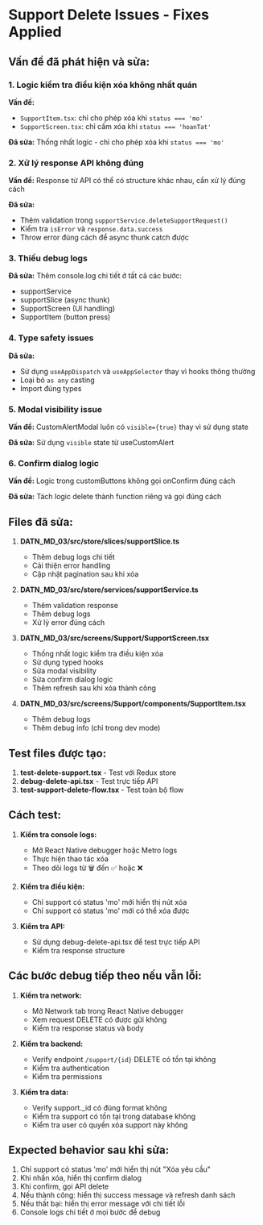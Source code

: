 # Support Delete Issues - Fixes Applied

## Vấn đề đã phát hiện và sửa:

### 1. Logic kiểm tra điều kiện xóa không nhất quán
**Vấn đề:** 
- `SupportItem.tsx`: chỉ cho phép xóa khi `status === 'mo'`
- `SupportScreen.tsx`: chỉ cấm xóa khi `status === 'hoanTat'`

**Đã sửa:** Thống nhất logic - chỉ cho phép xóa khi `status === 'mo'`

### 2. Xử lý response API không đúng
**Vấn đề:** Response từ API có thể có structure khác nhau, cần xử lý đúng cách

**Đã sửa:** 
- Thêm validation trong `supportService.deleteSupportRequest()`
- Kiểm tra `isError` và `response.data.success`
- Throw error đúng cách để async thunk catch được

### 3. Thiếu debug logs
**Đã sửa:** Thêm console.log chi tiết ở tất cả các bước:
- supportService
- supportSlice (async thunk)
- SupportScreen (UI handling)
- SupportItem (button press)

### 4. Type safety issues
**Đã sửa:**
- Sử dụng `useAppDispatch` và `useAppSelector` thay vì hooks thông thường
- Loại bỏ `as any` casting
- Import đúng types

### 5. Modal visibility issue
**Vấn đề:** CustomAlertModal luôn có `visible={true}` thay vì sử dụng state

**Đã sửa:** Sử dụng `visible` state từ useCustomAlert

### 6. Confirm dialog logic
**Vấn đề:** Logic trong customButtons không gọi onConfirm đúng cách

**Đã sửa:** Tách logic delete thành function riêng và gọi đúng cách

## Files đã sửa:

1. **DATN_MD_03/src/store/slices/supportSlice.ts**
   - Thêm debug logs chi tiết
   - Cải thiện error handling
   - Cập nhật pagination sau khi xóa

2. **DATN_MD_03/src/store/services/supportService.ts**
   - Thêm validation response
   - Thêm debug logs
   - Xử lý error đúng cách

3. **DATN_MD_03/src/screens/Support/SupportScreen.tsx**
   - Thống nhất logic kiểm tra điều kiện xóa
   - Sử dụng typed hooks
   - Sửa modal visibility
   - Sửa confirm dialog logic
   - Thêm refresh sau khi xóa thành công

4. **DATN_MD_03/src/screens/Support/components/SupportItem.tsx**
   - Thêm debug logs
   - Thêm debug info (chỉ trong dev mode)

## Test files được tạo:

1. **test-delete-support.tsx** - Test với Redux store
2. **debug-delete-api.tsx** - Test trực tiếp API
3. **test-support-delete-flow.tsx** - Test toàn bộ flow

## Cách test:

1. **Kiểm tra console logs:**
   - Mở React Native debugger hoặc Metro logs
   - Thực hiện thao tác xóa
   - Theo dõi logs từ 🗑️ đến ✅ hoặc ❌

2. **Kiểm tra điều kiện:**
   - Chỉ support có status 'mo' mới hiển thị nút xóa
   - Chỉ support có status 'mo' mới có thể xóa được

3. **Kiểm tra API:**
   - Sử dụng debug-delete-api.tsx để test trực tiếp API
   - Kiểm tra response structure

## Các bước debug tiếp theo nếu vẫn lỗi:

1. **Kiểm tra network:**
   - Mở Network tab trong React Native debugger
   - Xem request DELETE có được gửi không
   - Kiểm tra response status và body

2. **Kiểm tra backend:**
   - Verify endpoint `/support/{id}` DELETE có tồn tại không
   - Kiểm tra authentication
   - Kiểm tra permissions

3. **Kiểm tra data:**
   - Verify support._id có đúng format không
   - Kiểm tra support có tồn tại trong database không
   - Kiểm tra user có quyền xóa support này không

## Expected behavior sau khi sửa:

1. Chỉ support có status 'mo' mới hiển thị nút "Xóa yêu cầu"
2. Khi nhấn xóa, hiển thị confirm dialog
3. Khi confirm, gọi API delete
4. Nếu thành công: hiển thị success message và refresh danh sách
5. Nếu thất bại: hiển thị error message với chi tiết lỗi
6. Console logs chi tiết ở mọi bước để debug

